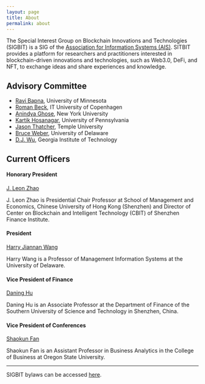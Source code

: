 ```yaml
---
layout: page
title: About
permalink: about
---
```


The Special Interest Group on Blockchain Innovations and Technologies (SIGBIT) is a SIG of the [Association for Information Systems (AIS)](https://aisnet.org). SITBIT provides a platform for researchers and practitioners interested in blockchain-driven innovations and technologies, such as Web3.0, DeFi, and NFT, to exchange ideas and share experiences and knowledge.


## Advisory Committee

- [Ravi Bapna](https://carlsonschool.umn.edu/faculty/ravi-bapna), University of Minnesota
- [Roman Beck](https://pure.itu.dk/portal/en/persons/roman-beck), IT University of Copenhagen
- [Anindya Ghose](https://www.stern.nyu.edu/faculty/bio/anindya-ghose), New York University
- [Kartik Hosanagar](https://oid.wharton.upenn.edu/profile/kartikh/), University of Pennsylvania
- [Jason Thatcher](https://www.fox.temple.edu/about-fox/directory/jason-thatcher/), Temple University
- [Bruce Weber](https://www.udel.edu/faculty-staff/experts/bruce-weber/), University of Delaware
- [D.J. Wu](https://www.scheller.gatech.edu/directory/faculty/wu/index.html), Georgia Institute of Technology


## Current Officers

#### Honorary President

[J. Leon Zhao](https://myweb.cuhk.edu.cn/leonzhao)

J. Leon Zhao is Presidential Chair Professor at School of Management and Economics, Chinese University of Hong Kong (Shenzhen) and Director of Center on Blockchain and Intelligent Technology (CBIT) of Shenzhen Finance Institute. 

#### President

[Harry Jiannan Wang](https://harrywang.me/)

Harry Wang is a Professor of Management Information Systems at the University of Delaware.

#### Vice President of Finance

[Daning Hu](https://sustchud.github.io/)

Daning Hu is an Associate Professor at the Department of Finance of the Southern University of Science and Technology in Shenzhen, China. 

#### Vice President of Conferences

[Shaokun Fan](https://business.oregonstate.edu/users/shaokun-fan)

Shaokun Fan is an Assistant Professor in Business Analytics in the College of Business at Oregon State University.

---

SIGBIT bylaws can be accessed [here](/bylaws).